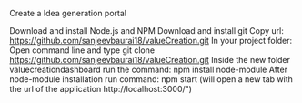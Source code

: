 Create a Idea generation portal 

Download and install Node.js and NPM
Download and install git
Copy url: https://github.com/sanjeevbaurai18/valueCreation.git
In your project folder: Open command line and type git clone  https://github.com/sanjeevbaurai18/valueCreation.git 
Inside the new folder valuecreationdashboard run the command: npm install node-module
After node-module installation run command: npm start (will open a new tab with the url of the application http://localhost:3000/")




